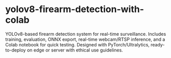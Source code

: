 # yolov8-firearm-detection-with-colab
YOLOv8-based firearm detection system for real-time surveillance. Includes training, evaluation, ONNX export, real-time webcam/RTSP inference, and a Colab notebook for quick testing. Designed with PyTorch/Ultralytics, ready-to-deploy on edge or server with ethical use guidelines.
